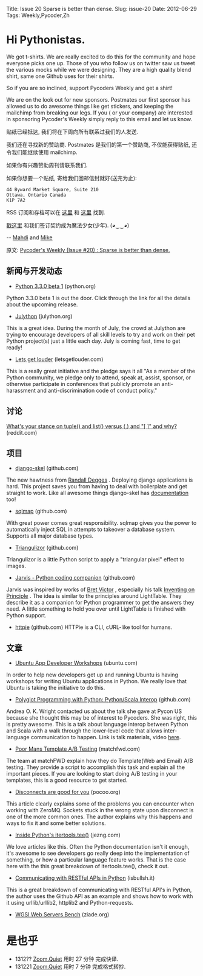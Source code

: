 Title: Issue 20 Sparse is better than dense.
Slug: issue-20
Date: 2012-06-29 
Tags: Weekly,Pycoder,Zh 


# Hi Pythonistas. 

We got t-shirts. We are really excited to do this for the community and hope everyone picks one up.  Those of you who follow us on twitter saw us tweet the various mocks while we were designing. They are a high quality blend shirt, same one Github uses for their shirts. 

So if you are so inclined, support Pycoders Weekly and get a shirt!

We are on the look out for new sponsors. Postmates our first sponsor has allowed us to do awesome things like get stickers, and keeping the mailchimp from breaking our legs. If you ( or your company) are interested in sponsoring Pycoder's Weekly simply reply to this email and let us know. 


贴纸已经抵达, 我们将在下周向所有联系过我们的人发送.

我们还在寻找新的赞助商.
Postmates 是我们的第一个赞助商,
不仅能获得贴纸,
还令我们能继续使用 mailchimp.

如果你有兴趣赞助周刊请联系我们.

如果你想要一个贴纸, 寄给我们回邮信封就好(送完为止):

    44 Byward Market Square, Suite 210
    Ottawa, Ontario Canada
    K1P 7A2


RSS 订阅和存档可以在 [这里](http://feeds.feedburner.com/pycodersweekly) 和 [这里](http://pycoders.com/archive.html) 找到. 

[戳这里](https://twitter.com/#!/pycoders) 和我们签订契约成为魔法少女(少年).  (◕‿‿◕)

--
[Mahdi](https://twitter.com/#!/myusuf3) and [Mike](https://twitter.com/#!/mgrouchy)

原文: [Pycoder's Weekly (Issue #20) : Sparse is better than dense.](http://us4.campaign-archive1.com/?u=9735795484d2e4c204da82a29&id=160c676a9a)


## 新闻与开发动态

- [Python 3.3.0 beta 1](http://mail.python.org/pipermail/python-dev/2012-June/120790.html) (python.org)

Python 3.3.0 beta 1 is out the door. Click through the link for all the details about the upcoming release.

- [Julython](http://www.julython.org/) (julython.org)

This is a great idea. During the month of July, the crowd at Julython are trying to encourage developers of all skill levels to try and work on their pet Python project(s) just a little each day. July is coming fast, time to get ready!

- [Lets get louder](http://letsgetlouder.com/) (letsgetlouder.com)

This is a really great initiative and the pledge says it all "As a member of the Python community, we pledge only to attend, speak at, assist, sponsor, or otherwise participate in conferences that publicly promote an anti-harassment and anti-discrimination code of conduct policy."




## 讨论

<a href="http://www.reddit.com/r/Python/comments/vq81i/whats_your_stance_tuple_and_list_versus_and_and/">What's your stance on tuple() and list() versus (,) and "[ ]" and why?</a>
 (reddit.com)


## 项目

- [django-skel](https://github.com/rdegges/django-skel) (github.com)

The new hawtness from 
[Randall Degges](https://twitter.com/rdegges)
.  Deploying django applications is hard. This project saves you from having to deal with boilerplate and get straight to work. Like all awesome things django-skel has 
[documentation](http://django-skel.readthedocs.org/en/latest/index.html) too!

- [sqlmap](https://github.com/sqlmapproject/sqlmap) (github.com)

With great power comes great responsibility.  sqlmap gives you the power to automatically inject SQL in attempts to takeover a database system. Supports all major database types.

- [Triangulizor](https://github.com/mccutchen/triangulizor) (github.com)

Triangulizor is a little Python script to apply a "triangular pixel" effect to images.


- [Jarvis - Python coding companion](http://madlag.github.com/jarvis/) (github.com)

Jarvis was inspired by works of 
[Bret Victor](http://worrydream.com/)
, especially his talk 
[Inventing on Principle](http://www.youtube.com/watch?v=PUv66718DII)
. The idea is similar to the principles around LightTable. They describe it as a companion for Python programmer to get the answers they need. A little something to hold you over until LightTable is finished with Python support.


- [httpie](https://github.com/jkbr/httpie) (github.com)
HTTPie is a CLI, cURL-like tool for humans.



## 文章

- [Ubuntu App Developer Workshops](http://developer.ubuntu.com/showdown/workshops/) (ubuntu.com)

In order to help new developers get up and running Ubuntu is having workshops for writing Ubuntu applications in Python. We really love that Ubuntu is taking the initiative to do this.

- [Polyglot Programming with Python: Python/Scala Interop](https://github.com/A-OK/Snakes-and-Ladders) (github.com)

Andrea O. K. Wright contacted us about the talk she gave at Pycon US because she thought this may be of interest to Pycoders. She was right, this is pretty awesome. This is a talk about language interop between Python and Scala with a walk through the lower-level code that allows inter-language communication to happen. Link is talk materials, video 
[here](http://pyvideo.org/video/681/polyglot-programming-with-python-pythonscala-in).

- [Poor Mans Template A/B Testing](http://tech.matchfwd.com/poor-mans-template-ab-testing/) (matchfwd.com)

The team at matchFWD explain how they do Template(Web and Email) A/B testing. They provide a script to accomplish this task and explain all the important pieces. If you are looking to start doing A/B testing in your templates, this is a good resource to get started.

- [Disconnects are good for you](http://lucumr.pocoo.org/2012/6/26/disconnects-are-good-for-you/) (pocoo.org)

This article clearly explains some of the problems you can encounter when working with ZeroMQ. Sockets stuck in the wrong state upon disconnect is one of the more common ones. The author explains why this happens and ways to fix it and some better solutions.

- <a href="http://jezng.com/2012/06/inside-python-tee/">Inside Python's itertools.tee()</a>
 (jezng.com)

We love articles like this. Often the Python documentation isn't it enough, it's awesome to see developers go really deep into the implementation of something, or how a particular language feature works. That is the case here with the this great breakdown of itertools.tee(), check it out.

- [Communicating with RESTful APIs in Python](http://isbullsh.it/2012/06/Rest-api-in-python/) (isbullsh.it)

This is a great breakdown of communicating with RESTful API's in Python, the author uses the Github API as an example and shows how to work with it using urllib/urllib2, httplib2 and Python-requests.

- [WGSI Web Servers Bench](http://blog.ziade.org/2012/06/28/wgsi-web-servers-bench/) (ziade.org)


# 是也乎

- 1312?? [Zoom.Quiet](http://zoomquiet.org/) 用时 27 分钟 完成快译.
- 131221 [Zoom.Quiet](http://zoomquiet.org/) 用时 7 分钟 完成格式转抄.


